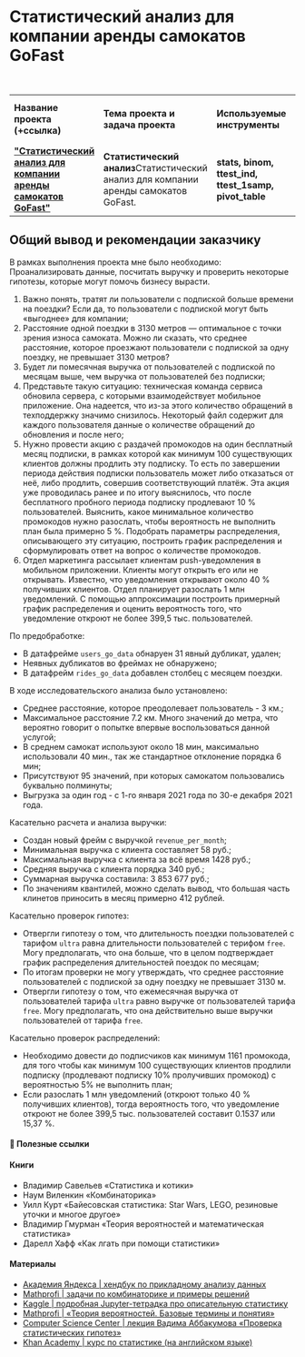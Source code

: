 # Статистический анализ для компании аренды самокатов GoFast

<br/>
<table>
    <tr>
        <td><b>Название проекта (+ссылка)</b></td>
        <td><b>Тема проекта и задача проекта</b></td>
        <td><b>Используемые инструменты</b></td>
        <td><b>Темы инф. материалов и рекомендации ревьювера</b></td>
    </tr>
    <tr>
        <td><a href="https://github.com/DinoWithPython/ds_practicum_projects/blob/main/Статистический%20анализ%20для%20компании%20аренды%20самокатов%20GoFast/Статистический%20анализ%20для%20компании%20аренды%20самокатов%20GoFast.ipynb" target="_blank"><b>"Статистический анализ для компании аренды самокатов GoFast"</b></a></td>
        <td><b>Статистический анализ</b>Статистический анализ для компании аренды самокатов GoFast.</td>
        <td><b>stats, binom, ttest_ind, ttest_1samp, pivot_table</b></td>
        <td>Книги по распределениям, хедбук по статистике, множество статей</td>
    </tr>
</table>

## Общий вывод и рекомендации заказчику
В рамках выполнения проекта мне было необходимо:    
Проанализировать данные, посчитать выручку и проверить некоторые гипотезы, которые могут помочь бизнесу вырасти.
1. Важно понять, тратят ли пользователи с подпиской больше времени на поездки? Если да, то пользователи с подпиской могут быть «выгоднее» для компании;
2. Расстояние одной поездки в 3130 метров — оптимальное с точки зрения износа самоката. Можно ли сказать, что среднее расстояние, которое проезжают пользователи с подпиской за одну поездку, не превышает 3130 метров?
3. Будет ли помесячная выручка от пользователей с подпиской по месяцам выше, чем выручка от пользователей без подписки;
4. Представьте такую ситуацию: техническая команда сервиса обновила сервера, с которыми взаимодействует мобильное приложение. Она надеется, что из-за этого количество обращений в техподдержку значимо снизилось. Некоторый файл содержит для каждого пользователя данные о количестве обращений до обновления и после него;
5. Нужно провести акцию с раздачей промокодов на один бесплатный месяц подписки, в рамках которой как минимум 100 существующих клиентов должны продлить эту подписку. То есть по завершении периода действия подписки пользователь может либо отказаться от неё, либо продлить, совершив соответствующий платёж. Эта акция уже проводилась ранее и по итогу выяснилось, что после бесплатного пробного периода подписку продлевают 10 % пользователей. Выяснить, какое минимальное количество промокодов нужно разослать, чтобы вероятность не выполнить план была примерно 5 %. Подобрать параметры распределения, описывающего эту ситуацию, построить график распределения и сформулировать ответ на вопрос о количестве промокодов.
6. Отдел маркетинга рассылает клиентам push-уведомления в мобильном приложении. Клиенты могут открыть его или не открывать. Известно, что уведомления открывают около 40 % получивших клиентов. Отдел планирует разослать 1 млн уведомлений. С помощью аппроксимации построить примерный график распределения и оценить вероятность того, что уведомление откроют не более 399,5 тыс. пользователей.    

По предобработке:    
* В датафрейме `users_go_data` обнаруен 31 явный дубликат, удален;
* Неявных дубликатов во фреймах не обнаружено;
* В датафрейм `rides_go_data` добавлен столбец с месяцем поездки.    

В ходе исследовательского анализа было установлено:   
* Среднее расстояние, которое преодолевает пользователь - 3 км.;
* Максимальное расстояние 7.2 км. Много значений до метра, что вероятно говорит о попытке впервые воспользоваться данной услугой;
* В среднем самокат используют около 18 мин, максимально использовали 40 мин., так же стандартное отклонение порядка 6 мин;
* Присутствуют 95 значений, при которых самокатом пользовались буквально полминуты;
* Выгрузка за один год - с 1-го января 2021 года по 30-е декабря 2021 года.    

Касательно расчета и анализа выручки:
* Создан новый фрейм с выручкой `revenue_per_month`;
* Минимальная выручка с клиента составляет 58 руб.;
* Максимальная выручка с клиента за всё время 1428 руб.;
* Средняя выручка с клиента порядка 340 руб.;
* Суммарная выручка составила: 3 853 677 руб.;
* По значениям квантилей, можно сделать вывод, что большая часть клинетов приносить в месяц примерно 412 рублей.    

Касательно проверок гипотез:
* Отвергли гипотезу о том, что длительность поездки пользователей с тарифом `ultra` равна длительности пользователей с терифом `free`. Могу предполагать, что она больше, что в целом подтверждает график распределения длительностей поездок по месяцам;
* По итогам проверки не могу утверждать, что среднее расстояние пользователей с подпиской за одну поездку не превышает 3130 м.
* Отвергли гипотезу о том, что ежемесячная выручка от пользователей тарифа `ultra` равно выручке от пользователей тарифа `free`. Могу предполагать, что она действительно выше выручки пользователей от тарифа `free`.    

Касательно проверок распределений:
* Необходимо довести до подписчиков как минимум 1161 промокода, для того чтобы как минимум 100 существующих клиентов продлили подписку (продлевают подписку 10% пролучивших промокод) с вероятностью 5% не выполнить план;
* Если разослать 1 млн уведомлений (откроют только 40 % получивших клиентов), тогда вероятность того, что уведомление откроют не более 399,5 тыс. пользователей составит 0.1537 или 15,37 %.
 
    
#### 📖 **Полезные ссылки**

#### Книги
* Владимир Савельев «Статистика и котики»
* Наум Виленкин «Комбинаторика»
* Уилл Курт «Байесовская статистика: Star Wars, LEGO, резиновые уточки и многое другое»
* Владимир Гмурман «Теория вероятностей и математическая статистика»
* Дарелл Хафф «Как лгать при помощи статистики»

#### Материалы
* [Академия Яндекса | хендбук по прикладному анализу данных](https://academy.yandex.ru/handbook/data-analysis)
* [Mathprofi | задачи по комбинаторике и примеры решений](http://mathprofi.ru/zadachi_po_kombinatorike_primery_reshenij.html)
* [Kaggle | подробная Jupyter-тетрадка про описательную статистику](https://www.kaggle.com/code/annalar/data-science-3-descriptive-statistics)
* [Mathprofi | «Теория вероятностей. Базовые термины и понятия»](http://mathprofi.ru/teorija_verojatnostei.html)
* [Computer Science Center | лекция Вадима Аббакумова «Проверка статистических гипотез»](https://youtu.be/01PL0UG6ah8?t=311)
* [Khan Academy | курс по статистике (на английском языке)](https://en.khanacademy.org/math/statistics-probability)
